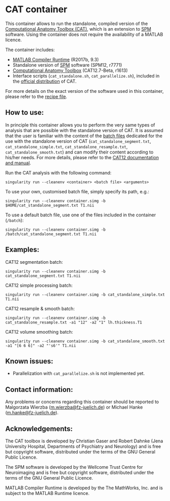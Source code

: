
# CAT container

This container allows to run the standalone, compiled version of the [Computational Anatomy Toolbox (CAT)](http://www.neuro.uni-jena.de/cat/), which is an extension to [SPM](https://www.fil.ion.ucl.ac.uk/spm/software/) software. Using the container does not require the availability of a MATLAB licence.

The container includes:

- [MATLAB Compiler Runtime](https://uk.mathworks.com/products/compiler/matlab-runtime.html) (R2017b, 9.3)
- Standalone version of [SPM](https://www.fil.ion.ucl.ac.uk/spm/software/) software (SPM12, r7771)
- [Computational Anatomy Toolbox](http://www.neuro.uni-jena.de/cat/) (CAT12.7-Beta, r1613)
- Interface scripts (`cat_standalone.sh`, `cat_parallelize.sh`), included in the [official distribution](http://www.neuro.uni-jena.de/cat/index.html#DOWNLOAD) of CAT.

For more details on the exact version of the software used in this container, please refer to the [recipe file](https://jugit.fz-juelich.de/m.wierzba/cat-container/-/blob/master/Singularity).

## How to use:

In principle this container allows you to perform the very same types of analysis that are possible with the standalone version of CAT. It is assumed that the user is familiar with the content of the [batch files](https://jugit.fz-juelich.de/m.wierzba/cat-container/-/tree/master/batch) dedicated for the use with the standalone version of CAT (`cat_standalone_segment.txt`, `cat_standalone_simple.txt`, `cat_standalone_resample.txt`, `cat_standalone_smooth.txt`) and can modify their content according to his/her needs. For more details, please refer to the [CAT12 documentation and manual](http://www.neuro.uni-jena.de/cat12/CAT12-Manual.pdf).

Run the CAT analysis with the following command:

`singularity run --cleanenv <container> <batch file> <arguments>`

To use your own, customised batch file, simply specify its path, e.g.:

`singularity run --cleanenv container.simg -b $HOME/cat_standalone_segment.txt T1.nii`

To use a default batch file, use one of the files included in the container (`/batch`):

`singularity run --cleanenv container.simg -b /batch/cat_standalone_segment.txt T1.nii`

## Examples:

CAT12 segmentation batch:

`singularity run --cleanenv container.simg -b cat_standalone_segment.txt T1.nii`

CAT12 simple processing batch:

`singularity run --cleanenv container.simg -b cat_standalone_simple.txt T1.nii`

CAT12 resample & smooth batch:

`singularity run --cleanenv container.simg -b cat_standalone_resample.txt -a1 "12" -a2 "1" lh.thickness.T1`

CAT12 volume smoothing batch:

`singularity run --cleanenv container.simg -b cat_standalone_smooth.txt -a1 "[6 6 6]" -a2 "'s6'" T1.nii`


## Known issues:

* Parallelization with `cat_parallelize.sh` is not implemented yet.


## Contact information:

Any problems or concerns regarding this container should be reported to Malgorzata Wierzba (m.wierzba@fz-juelich.de) or Michael Hanke (m.hanke@fz-juelich.de).


## Acknowledgements:

The CAT toolbox is developed by Christian Gaser and Robert Dahnke (Jena University Hospital, Departments of Psychiatry and Neurology) and is free but copyright software, distributed under the terms of the GNU General Public Licence.

The SPM software is developed by the Wellcome Trust Centre for Neuroimaging and is free but copyright software, distributed under the terms of the GNU General Public Licence.

MATLAB Compiler Runtime is developed by the The MathWorks, Inc. and is subject to the MATLAB Runtime licence.
